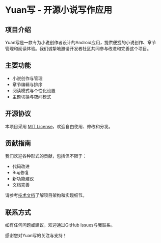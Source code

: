 # Yuan写 - 开源小说写作应用

## 项目介绍

Yuan写是一款专为小说创作者设计的Android应用，提供便捷的小说创作、章节管理和阅读体验。我们诚挚地邀请开发者社区共同参与改进和完善这个项目。

## 主要功能

- 小说创作与管理
- 章节编辑与排序
- 阅读模式与个性化设置
- 主题切换与夜间模式

## 开源协议

本项目采用 [MIT License](https://opensource.org/licenses/MIT)，欢迎自由使用、修改和分发。

## 贡献指南

我们欢迎各种形式的贡献，包括但不限于：
- 代码改进
- Bug修复
- 新功能建议
- 文档完善

请参考[技术文档](APP说明文档.md)了解项目架构和实现细节。

## 联系方式

如有任何问题或建议，欢迎通过GitHub Issues与我联系。

感谢您对Yuan写的关注与支持！